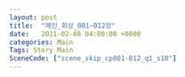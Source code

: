 ```yaml
---
layout: post
title:  "메인_회상_001~012장"
date:   2021-02-08 04:00:00 +0000
categories: Main
Tags: Story Main
SceneCode: ["scene_skip_cp001-012_q1_s10"]
---
```

